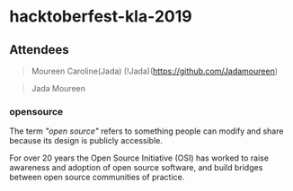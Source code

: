 # hacktoberfest-kla-2019

## Attendees
>Moureen Caroline(Jada) 
(!Jada)(https://github.com/Jadamoureen)

>Jada Moureen 

### opensource 

The term *_"open source"_* refers to something people can modify and share because its design is publicly accessible.

For over 20 years the Open Source Initiative (OSI) has worked to raise awareness and adoption of open source software, and build bridges between open source communities of practice.